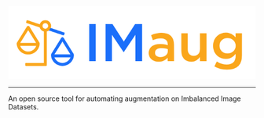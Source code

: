 <img style='max-heigth: 100px;' src='logo.png'/>

***

An open source tool for automating augmentation on Imbalanced Image Datasets.
